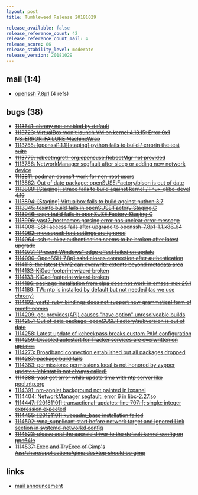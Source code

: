 ```yaml
---
layout: post
title: Tumbleweed Release 20181029

release_available: false
release_reference_count: 42
release_reference_count_mail: 4
release_score: 86
release_stability_level: moderate
release_version: 20181029
---
```


## mail (1:4)

- [openssh 7.8p1](https://lists.opensuse.org/opensuse-factory/2018-10/msg00361.html) (4 refs)

## bugs (38)

<!--more-->

- ~~[1113641: chrony not enabled by default](https://bugzilla.opensuse.org/show_bug.cgi?id=1113641)~~
- ~~[1113723: VirtualBox won't launch VM on kernel 4.18.15:  Error 0x1 NS_ERROR_FAILURE MachineWrap](https://bugzilla.opensuse.org/show_bug.cgi?id=1113723)~~
- ~~[1113755: \[openssl1.1.1\]\[staging\] python fails to build / errorin the test suite](https://bugzilla.opensuse.org/show_bug.cgi?id=1113755)~~
- ~~[1113779: rebootmgrctl: org.opensuse.RebootMgr not provided](https://bugzilla.opensuse.org/show_bug.cgi?id=1113779)~~
- [1113786: NetworkManager segfault after sleep or adding new network device](https://bugzilla.opensuse.org/show_bug.cgi?id=1113786)
- ~~[1113811: podman doens't work for non-root users](https://bugzilla.opensuse.org/show_bug.cgi?id=1113811)~~
- ~~[1113862: Out of date package: openSUSE:Factory/bison is out of date](https://bugzilla.opensuse.org/show_bug.cgi?id=1113862)~~
- ~~[1113888: \[Staging\]: strace fails to build against kernel / linux-glibc-devel 4.19](https://bugzilla.opensuse.org/show_bug.cgi?id=1113888)~~
- ~~[1113894: \[Staging\] Virtualbox fails to build against puthon 3.7](https://bugzilla.opensuse.org/show_bug.cgi?id=1113894)~~
- ~~[1113945: texinfo build fails in openSUSE:Factory:Staging:C](https://bugzilla.opensuse.org/show_bug.cgi?id=1113945)~~
- ~~[1113946: ceph build fails in openSUSE:Factory:Staging:C](https://bugzilla.opensuse.org/show_bug.cgi?id=1113946)~~
- ~~[1113996: yast2_hostnames parsing error has unclear error message](https://bugzilla.opensuse.org/show_bug.cgi?id=1113996)~~
- ~~[1114008: SSH access fails after upgrade to openssh-7.8p1-1.1.x86_64](https://bugzilla.opensuse.org/show_bug.cgi?id=1114008)~~
- ~~[1114062: mousepad: font settings are ignored](https://bugzilla.opensuse.org/show_bug.cgi?id=1114062)~~
- ~~[1114064: ssh pubkey authentication seems to be broken after latest upgrade](https://bugzilla.opensuse.org/show_bug.cgi?id=1114064)~~
- ~~[1114077: "Present Windows" edge effect failed on update](https://bugzilla.opensuse.org/show_bug.cgi?id=1114077)~~
- ~~[1114090: OpenSSH-7.8p1 sshd closes connection after authentication](https://bugzilla.opensuse.org/show_bug.cgi?id=1114090)~~
- ~~[1114113: the latest LVM2 can overwrite extents beyond metadata area](https://bugzilla.opensuse.org/show_bug.cgi?id=1114113)~~
- ~~[1114132: KiCad footprint wizard broken](https://bugzilla.opensuse.org/show_bug.cgi?id=1114132)~~
- ~~[1114133: KiCad footprint wizard broken](https://bugzilla.opensuse.org/show_bug.cgi?id=1114133)~~
- ~~[1114186: package installation from elpa does not work in emacs-nox 26.1](https://bugzilla.opensuse.org/show_bug.cgi?id=1114186)~~
- [1114189: TW: ntp is installed by default but not needed (as we use chrony)](https://bugzilla.opensuse.org/show_bug.cgi?id=1114189)
- ~~[1114192: yast2-ruby-bindings does not support new grammatical form of month names](https://bugzilla.opensuse.org/show_bug.cgi?id=1114192)~~
- ~~[1114209: go: provides(API) causes "have option" unresolveable builds](https://bugzilla.opensuse.org/show_bug.cgi?id=1114209)~~
- ~~[1114257: Out of date package: openSUSE:Factory/subversion is out of date](https://bugzilla.opensuse.org/show_bug.cgi?id=1114257)~~
- ~~[1114258: Latest update of kcheckpass breaks custom PAM configuration](https://bugzilla.opensuse.org/show_bug.cgi?id=1114258)~~
- ~~[1114259: Disabled autostart for Tracker services are overwritten on updates](https://bugzilla.opensuse.org/show_bug.cgi?id=1114259)~~
- [1114273: Broadband connection established but all packages dropped](https://bugzilla.opensuse.org/show_bug.cgi?id=1114273)
- ~~[1114287: package build fails](https://bugzilla.opensuse.org/show_bug.cgi?id=1114287)~~
- ~~[1114383: permissions: permissions.local is not honored by zypper updates (chkstat is not always called)](https://bugzilla.opensuse.org/show_bug.cgi?id=1114383)~~
- ~~[1114388: yast get error while update time with ntp server like pool.ntp.org](https://bugzilla.opensuse.org/show_bug.cgi?id=1114388)~~
- [1114391: nm-applet background not painted in lxpanel](https://bugzilla.opensuse.org/show_bug.cgi?id=1114391)
- [1114404: NetworkManager segfault: error 6 in libc-2.27.so](https://bugzilla.opensuse.org/show_bug.cgi?id=1114404)
- ~~[1114447: \[20181101\] transactional-updates: line 707: \[: single: integer expression expected](https://bugzilla.opensuse.org/show_bug.cgi?id=1114447)~~
- ~~[1114455: \[20181101\] kubeadm_base installation failed](https://bugzilla.opensuse.org/show_bug.cgi?id=1114455)~~
- ~~[1114502: wpa_supplicant start before network.target and ignored Link section in systemd-networkd config](https://bugzilla.opensuse.org/show_bug.cgi?id=1114502)~~
- ~~[1114523: please add the aacraid driver to the default kernel config on ppc64le](https://bugzilla.opensuse.org/show_bug.cgi?id=1114523)~~
- ~~[1114537: Exec and TryExec of Gimp's /usr/share/applications/gimp.desktop should be gimp](https://bugzilla.opensuse.org/show_bug.cgi?id=1114537)~~



## links

- [mail announcement](https://lists.opensuse.org/opensuse-factory/2018-10/msg00359.html)

